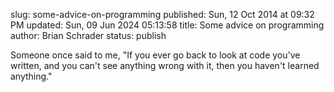 slug: some-advice-on-programming
published: Sun, 12 Oct 2014 at 09:32 PM
updated: Sun, 09 Jun 2024 05:13:58 
title: Some advice on programming
author: Brian Schrader
status: publish

Someone once said to me, "If you ever go back to look at code you've written, and you can't see anything wrong with it, then you haven't learned anything."